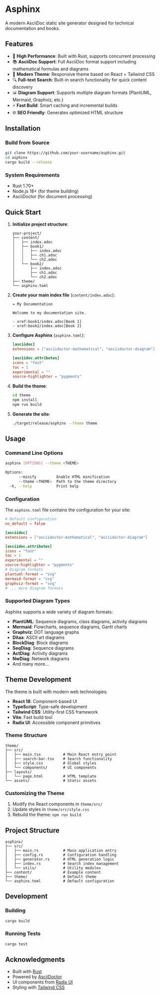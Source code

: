 # Asphinx

A modern AsciiDoc static site generator designed for technical documentation and books.

## Features

- 🚀 **High Performance**: Built with Rust, supports concurrent processing
- 📚 **AsciiDoc Support**: Full AsciiDoc format support including mathematical formulas and diagrams
- 🎨 **Modern Theme**: Responsive theme based on React + Tailwind CSS
- 🔍 **Full-text Search**: Built-in search functionality for quick content discovery
- 📊 **Diagram Support**: Supports multiple diagram formats (PlantUML, Mermaid, Graphviz, etc.)
- ⚡ **Fast Build**: Smart caching and incremental builds
- 🌐 **SEO Friendly**: Generates optimized HTML structure

## Installation

### Build from Source

```bash
git clone https://github.com/your-username/asphinx.git
cd asphinx
cargo build --release
```

### System Requirements

- Rust 1.70+
- Node.js 18+ (for theme building)
- AsciiDoctor (for document processing)

## Quick Start

1. **Initialize project structure**:
   ```
   your-project/
   ├── content/
   │   ├── index.adoc
   │   ├── book1/
   │   │   ├── index.adoc
   │   │   ├── ch1.adoc
   │   │   └── ch2.adoc
   │   └── book2/
   │       ├── index.adoc
   │       ├── ch1.adoc
   │       └── ch2.adoc
   ├── theme/
   └── asphinx.toml
   ```

2. **Create your main index file** (`content/index.adoc`):
   ```asciidoc
   = My Documentation

   Welcome to my documentation site.

   - xref:book1/index.adoc[Book 1]
   - xref:book2/index.adoc[Book 2]
   ```

3. **Configure Asphinx** (`asphinx.toml`):
   ```toml
   [asciidoc]
   extensions = ["asciidoctor-mathematical", "asciidoctor-diagram"]

   [asciidoc.attributes]
   icons = "font"
   toc = 1
   experimental = ""
   source-highlighter = "pygments"
   ```

4. **Build the theme**:
   ```bash
   cd theme
   npm install
   npm run build
   ```

5. **Generate the site**:
   ```bash
   ./target/release/asphinx --theme theme
   ```

## Usage

### Command Line Options

```bash
asphinx [OPTIONS] --theme <THEME>

Options:
      --minify         Enable HTML minification
      --theme <THEME>  Path to the theme directory
  -h, --help           Print help
```

### Configuration

The `asphinx.toml` file contains the configuration for your site:

```toml
# Default configuration
no_default = false

[asciidoc]
extensions = ["asciidoctor-mathematical", "asciidoctor-diagram"]

[asciidoc.attributes]
icons = "font"
toc = 1
experimental = ""
source-highlighter = "pygments"
# Diagram formats
plantuml-format = "svg"
mermaid-format = "svg"
graphviz-format = "svg"
# ... more diagram formats
```

### Supported Diagram Types

Asphinx supports a wide variety of diagram formats:

- **PlantUML**: Sequence diagrams, class diagrams, activity diagrams
- **Mermaid**: Flowcharts, sequence diagrams, Gantt charts
- **Graphviz**: DOT language graphs
- **Ditaa**: ASCII art diagrams
- **BlockDiag**: Block diagrams
- **SeqDiag**: Sequence diagrams
- **ActDiag**: Activity diagrams
- **NwDiag**: Network diagrams
- And many more...

## Theme Development

The theme is built with modern web technologies:

- **React 18**: Component-based UI
- **TypeScript**: Type-safe development
- **Tailwind CSS**: Utility-first CSS framework
- **Vite**: Fast build tool
- **Radix UI**: Accessible component primitives

### Theme Structure

```
theme/
├── src/
│   ├── main.tsx          # Main React entry point
│   ├── search-bar.tsx    # Search functionality
│   ├── style.css         # Global styles
│   └── components/       # UI components
├── layouts/
│   └── page.html         # HTML template
└── assets/               # Static assets
```

### Customizing the Theme

1. Modify the React components in `theme/src/`
2. Update styles in `theme/src/style.css`
3. Rebuild the theme: `npm run build`

## Project Structure

```
asphinx/
├── src/
│   ├── main.rs           # Main application entry
│   ├── config.rs         # Configuration handling
│   ├── generator.rs      # HTML generation logic
│   ├── index.rs          # Search index management
│   └── utils/            # Utility modules
├── content/              # Example content
├── theme/                # Default theme
└── asphinx.toml          # Default configuration
```

## Development

### Building

```bash
cargo build
```

### Running Tests

```bash
cargo test
```

## Acknowledgments

- Built with [Rust](https://www.rust-lang.org/)
- Powered by [AsciiDoctor](https://asciidoctor.org/)
- UI components from [Radix UI](https://www.radix-ui.com/)
- Styling with [Tailwind CSS](https://tailwindcss.com/)
